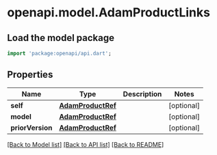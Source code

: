 # openapi.model.AdamProductLinks

## Load the model package
```dart
import 'package:openapi/api.dart';
```

## Properties
Name | Type | Description | Notes
------------ | ------------- | ------------- | -------------
**self** | [**AdamProductRef**](AdamProductRef.md) |  | [optional] 
**model** | [**AdamProductRef**](AdamProductRef.md) |  | [optional] 
**priorVersion** | [**AdamProductRef**](AdamProductRef.md) |  | [optional] 

[[Back to Model list]](../README.md#documentation-for-models) [[Back to API list]](../README.md#documentation-for-api-endpoints) [[Back to README]](../README.md)


